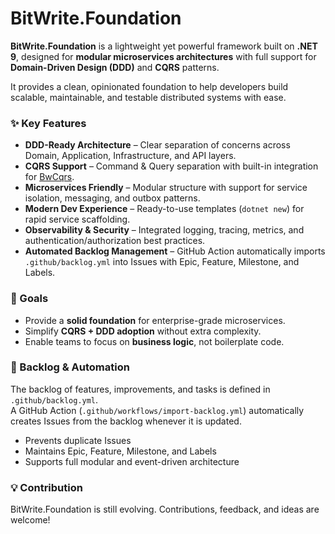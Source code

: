 # BitWrite.Foundation

**BitWrite.Foundation** is a lightweight yet powerful framework built on **.NET 9**, designed for **modular microservices architectures** with full support for **Domain-Driven Design (DDD)** and **CQRS** patterns.

It provides a clean, opinionated foundation to help developers build scalable, maintainable, and testable distributed systems with ease.

### ✨ Key Features

* **DDD-Ready Architecture** – Clear separation of concerns across Domain, Application, Infrastructure, and API layers.
* **CQRS Support** – Command & Query separation with built-in integration for [BwCqrs](https://github.com/MeysamS/BwCqrs).
* **Microservices Friendly** – Modular structure with support for service isolation, messaging, and outbox patterns.
* **Modern Dev Experience** – Ready-to-use templates (`dotnet new`) for rapid service scaffolding.
* **Observability & Security** – Integrated logging, tracing, metrics, and authentication/authorization best practices.
* **Automated Backlog Management** – GitHub Action automatically imports `.github/backlog.yml` into Issues with Epic, Feature, Milestone, and Labels.

### 🚀 Goals

* Provide a **solid foundation** for enterprise-grade microservices.
* Simplify **CQRS + DDD adoption** without extra complexity.
* Enable teams to focus on **business logic**, not boilerplate code.

### 📂 Backlog & Automation

The backlog of features, improvements, and tasks is defined in `.github/backlog.yml`.  
A GitHub Action (`.github/workflows/import-backlog.yml`) automatically creates Issues from the backlog whenever it is updated.  
- Prevents duplicate Issues
- Maintains Epic, Feature, Milestone, and Labels
- Supports full modular and event-driven architecture

### 💡 Contribution

BitWrite.Foundation is still evolving. Contributions, feedback, and ideas are welcome! 
